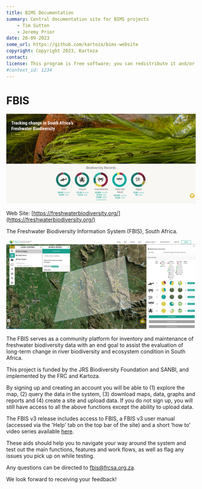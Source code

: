 ```yaml
---
title: BIMS Documentation
summary: Central documentation site for BIMS projects
    - Tim Sutton
    - Jeremy Prior
date: 26-09-2023
some_url: https://github.com/kartoza/bims-website
copyright: Copyright 2023, Kartoza
contact: 
license: This program is free software; you can redistribute it and/or modify it under the terms of the GNU Affero General Public License as published by the Free Software Foundation; either version 3 of the License, or (at your option) any later version.
#context_id: 1234
---
```


# FBIS

![FBIS](img/FBIS-1.png)

Web Site: [https://freshwaterbiodiversity.org/](https://freshwaterbiodiversity.org/)

The Freshwater Biodiversity Information System (FBIS), South Africa.

![FBIS](img/FBIS-2.png)

The FBIS serves as a community platform for inventory and maintenance of freshwater biodiversity data with an end goal to assist the evaluation of long-term change in river biodiversity and ecosystem condition in South Africa.

This project is funded by the JRS Biodiversity Foundation and SANBI, and implemented by the FRC and Kartoza.

By signing up and creating an account you will be able to (1) explore the map, (2) query the data in the system, (3) download maps, data, graphs and reports and (4) create a site and upload data. If you do not sign up, you will still have access to all the above functions except the ability to upload data.

The FBIS v3 release includes access to FBIS, a FBIS v3 user manual (accessed via the 'Help' tab on the top bar of the site) and a short ‘how to’ video series available [here](https://www.youtube.com/playlist?list=PLSbcS_PS6gw07F6a8HnDJPt3BHcnqIP2O).

These aids should help you to navigate your way around the system and test out the main functions, features and work flows, as well as flag any issues you pick up on while testing.

Any questions can be directed to fbis@frcsa.org.za.

We look forward to receiving your feedback!
